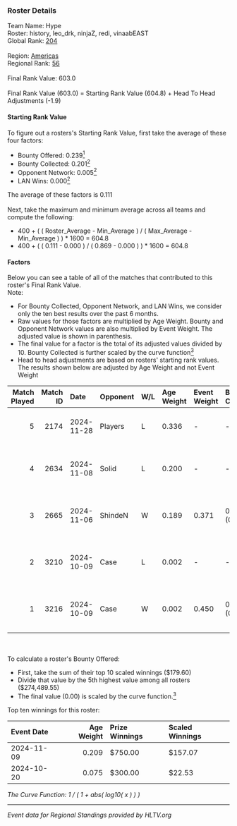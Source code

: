 ### Roster Details<br />
Team Name: Hype<br />
Roster: history, leo_drk, ninjaZ, redi, vinaabEAST<br />
Global Rank: [204](../../standings_global_2025_04_07.md)<br />
<br />
Region: [Americas]( ../../standings_americas_2025_04_07.md)<br />
Regional Rank: [56]( ../../standings_americas_2025_04_07.md)<br />
<br />
Final Rank Value:  603.0<br />
<br />
Final Rank Value (603.0) = Starting Rank Value (604.8) + Head To Head Adjustments (-1.9)<br />

#### Starting Rank Value<br />
To figure out a rosters's Starting Rank Value, first take the average of these four factors:<br />
- Bounty Offered: 0.239[<sup>1</sup>](#table2)
- Bounty Collected: 0.201[<sup>2</sup>](#table1)
- Opponent Network: 0.005[<sup>2</sup>](#table1)
- LAN Wins: 0.000[<sup>2</sup>](#table1)

The average of these factors is 0.111<br />
<br />
Next, take the maximum and minimum average across all teams and compute the following:<br />
- 400 + ( ( Roster_Average - Min_Average ) / ( Max_Average - Min_Average ) ) * 1600 = 604.8
- 400 + ( ( 0.111 - 0.000 ) / ( 0.869 - 0.000 ) ) * 1600 = 604.8


#### Factors<br />
Below you can see a table of all of the matches that contributed to this roster's Final Rank Value.<br />
Note:<br />

- For Bounty Collected, Opponent Network, and LAN Wins, we consider only the ten best results over the past 6 months.
- Raw values for those factors are multiplied by Age Weight. Bounty and Opponent Network values are also multiplied by Event Weight. The adjusted value is shown in parenthesis.
- The final value for a factor is the total of its adjusted values divided by 10. Bounty Collected is further scaled by the curve function[<sup>3</sup>](#curveFunction)
- Head to head adjustments are based on rosters' starting rank values. The results shown below are adjusted by Age Weight and not Event Weight
<span id="table1"></span><br />


| Match Played | Match ID | Date       | Opponent | W/L | Age Weight | Event Weight | Bounty Collected | Opponent Network | LAN Wins  | H2H Adj. | Roster                                     |
| -: | -: | :- | :- | :- | :- | :- | :- | :- | :- | -: | :- |
|            5 |     2174 | 2024-11-28 | Players  | L   | 0.336      | -            | -                | -                | -         |    -4.05 | history, leo_drk, ninjaZ, redi, vinaabEAST |
|            4 |     2634 | 2024-11-08 | Solid    | L   | 0.200      | -            | -                | -                | -         |    -1.83 | history, leo_drk, MaLLby, redi, vinaabEAST |
|            3 |     2665 | 2024-11-06 | ShindeN  | W   | 0.189      | 0.371        | 0.015 (0.001)    | 0.707 (0.050)    | 0 (0.000) |     4.01 | history, leo_drk, MaLLby, redi, vinaabEAST |
|            2 |     3210 | 2024-10-09 | Case     | L   | 0.002      | -            | -                | -                | -         |    -0.04 | history, leo_drk, MaLLby, redi, vinaabEAST |
|            1 |     3216 | 2024-10-09 | Case     | W   | 0.002      | 0.450        | 0.000 (0.000)    | 0.000 (0.000)    | 0 (0.000) |     0.03 | history, leo_drk, MaLLby, redi, vinaabEAST |

<br />
<span id="table2"></span><br />
To calculate a roster's Bounty Offered:<br />

- First, take the sum of their top 10 scaled winnings ($179.60)
- Divide that value by the 5th highest value among all rosters ($274,489.55)
- The final value (0.00) is scaled by the curve function.[<sup>3</sup>](#curveFunction)

Top ten winnings for this roster:<br />

| Event Date | Age Weight | Prize Winnings | Scaled Winnings |
| :- | -: | :- | :- |
| 2024-11-09 |      0.209 | $750.00        | $157.07         |
| 2024-10-20 |      0.075 | $300.00        | $22.53          |


<span id="curveFunction"></span>_The Curve Function: 1 / ( 1 + abs( log10( x ) ) )_<br />

---
_Event data for Regional Standings provided by HLTV.org_<br />
